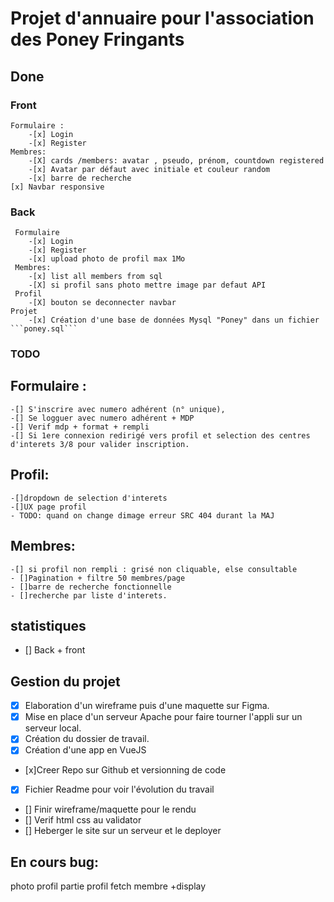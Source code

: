 # Projet d'annuaire pour l'association des Poney Fringants


## Done
### Front
    Formulaire :
        -[x] Login 
        -[x] Register
    Membres:
        -[X] cards /members: avatar , pseudo, prénom, countdown registered
        -[x] Avatar par défaut avec initiale et couleur random
        -[x] barre de recherche
    [x] Navbar responsive
### Back
     Formulaire
        -[x] Login 
        -[x] Register
        -[x] upload photo de profil max 1Mo 
     Membres:
        -[x] list all members from sql
        -[X] si profil sans photo mettre image par defaut API 
     Profil
        -[X] bouton se deconnecter navbar
    Projet
        -[x] Création d'une base de données Mysql "Poney" dans un fichier ```poney.sql``` 

### TODO

## Formulaire :
    -[] S'inscrire avec numero adhérent (n° unique),
    -[] Se logguer avec numero adhérent + MDP
    -[] Verif mdp + format + rempli
    -[] Si 1ere connexion redirigé vers profil et selection des centres d'interets 3/8 pour valider inscription.

  
## Profil:    
    -[]dropdown de selection d'interets
    -[]UX page profil
    - TODO: quand on change dimage erreur SRC 404 durant la MAJ
## Membres:
    
    -[] si profil non rempli : grisé non cliquable, else consultable 
    - []Pagination + filtre 50 membres/page
    - []barre de recherche fonctionnelle
    - []recherche par liste d'interets.
## statistiques

- [] Back + front 


## Gestion du projet

- [x] Elaboration d'un wireframe puis d'une maquette sur Figma.
- [x] Mise en place d'un serveur Apache pour faire tourner l'appli sur un serveur local. 
- [X] Création du dossier de travail.
- [x] Création d'une app en VueJS
- [x]Creer Repo sur Github et versionning de code 
- [X] Fichier Readme pour voir l'évolution du travail   
- [] Finir wireframe/maquette pour le rendu
- [] Verif html css au validator
- [] Heberger le site sur un serveur et le deployer


## En cours bug:
photo profil partie profil
fetch membre +display
